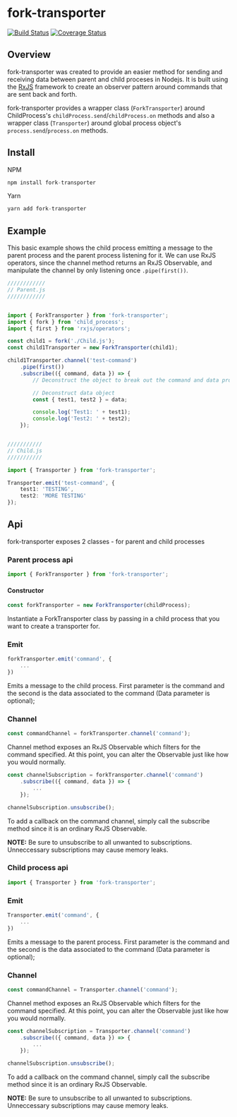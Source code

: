 # fork-transporter
[![Build Status](https://travis-ci.com/alex-ald/fork-transporter.svg?branch=master)](https://travis-ci.com/alex-ald/fork-transporter)
[![Coverage Status](https://coveralls.io/repos/github/alex-ald/fork-transporter/badge.svg)](https://coveralls.io/github/alex-ald/fork-transporter)

## Overview

fork-transporter was created to provide an easier method for sending and receiving data between parent and child proceses in Nodejs. It is built using the [RxJS](https://github.com/ReactiveX/rxjs) framework to create an observer pattern around commands that are sent back and forth.

fork-transporter provides a wrapper class (`ForkTransporter`) around ChildProcess's `childProcess.send`/`childProcess.on` methods and also a wrapper class (`Transporter`) around global process object's `process.send`/`process.on` methods. 

## Install

NPM

```javascript
npm install fork-transporter
```

Yarn

```javascript
yarn add fork-transporter
```

## Example

This basic example shows the child process emitting a message to the parent process and the parent process listening for it. We can use RxJS operators, since the channel method returns an RxJS Observable, and manipulate the channel by only listening once `.pipe(first())`.

```typescript
////////////
// Parent.js
////////////


import { ForkTransporter } from 'fork-transporter';
import { fork } from 'child_process';
import { first } from 'rxjs/operators';

const child1 = fork('./Child.js');
const child1Transporter = new ForkTransporter(child1);

child1Transporter.channel('test-command')
    .pipe(first())
    .subscribe(({ command, data }) => {
        // Deconstruct the object to break out the command and data properties

        // Deconstruct data object 
        const { test1, test2 } = data;

        console.log('Test1: ' + test1);
        console.log('Test2: ' + test2);
    });


///////////
// Child.js
///////////

import { Transporter } from 'fork-transporter';

Transporter.emit('test-command', {
    test1: 'TESTING',
    test2: 'MORE TESTING'
});
```

## Api

fork-transporter exposes 2 classes - for parent and child processes

### Parent process api

```typescript
import { ForkTransporter } from 'fork-transporter';
```

#### Constructor

```typescript
const forkTransporter = new ForkTransporter(childProcess);
```

Instantiate a ForkTransporter class by passing in a child process that you want to create a transporter for.

### Emit

```typescript
forkTransporter.emit('command', {
    ...
})
```

Emits a message to the child process. First parameter is the command and the second is the data associated to the command (Data parameter is optional);

### Channel

```typescript
const commandChannel = forkTransporter.channel('command');
```

Channel method exposes an RxJS Observable which filters for the command specified. At this point, you can alter the Observable just like how you would normally.

```typescript
const channelSubscription = forkTransporter.channel('command')
    .subscribe(({ command, data }) => {
        ...
    });

channelSubscription.unsubscribe();
```

To add a callback on the command channel, simply call the subscribe method since it is an ordinary RxJS Observable. 

**NOTE:** Be sure to unsubscribe to all unwanted to subscriptions. Unneccessary subscriptions may cause memory leaks.

### Child process api

```typescript
import { Transporter } from 'fork-transporter';
```

### Emit

```typescript
Transporter.emit('command', {
    ...
})
```

Emits a message to the parent process. First parameter is the command and the second is the data associated to the command (Data parameter is optional);

### Channel

```typescript
const commandChannel = Transporter.channel('command');
```

Channel method exposes an RxJS Observable which filters for the command specified. At this point, you can alter the Observable just like how you would normally.

```typescript
const channelSubscription = Transporter.channel('command')
    .subscribe(({ command, data }) => {
        ...
    });

channelSubscription.unsubscribe();
```

To add a callback on the command channel, simply call the subscribe method since it is an ordinary RxJS Observable. 

**NOTE:** Be sure to unsubscribe to all unwanted to subscriptions. Unneccessary subscriptions may cause memory leaks.